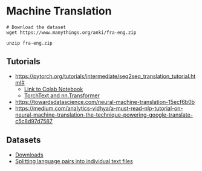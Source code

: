 # Machine Translation

```
# Download the dataset
wget https://www.manythings.org/anki/fra-eng.zip

unzip fra-eng.zip
```

## Tutorials
- https://pytorch.org/tutorials/intermediate/seq2seq_translation_tutorial.html#
    - [Link to Colab Notebook](https://colab.research.google.com/github/pytorch/tutorials/blob/gh-pages/_downloads/a60617788061539b5449701ae76aee56/seq2seq_translation_tutorial.ipynb)
    - [TorchText and nn.Transformer](https://pytorch.org/tutorials/beginner/transformer_tutorial.html)
- https://towardsdatascience.com/neural-machine-translation-15ecf6b0b
- https://medium.com/analytics-vidhya/a-must-read-nlp-tutorial-on-neural-machine-translation-the-technique-powering-google-translate-c5c8d97d7587

## Datasets
- [Downloads](https://tatoeba.org/eng/downloads)
- [Splitting language pairs into individual text files](https://www.manythings.org/anki/)
